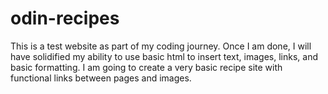 # odin-recipes
This is a test website as part of my coding journey. Once I am done, I will have solidified my ability to use basic html to insert text, images, links, and basic formatting. I am going to create a very basic recipe site with functional links between pages and images.
